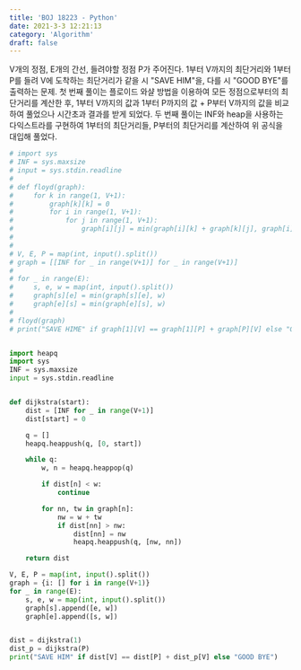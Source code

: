 ```yaml
---
title: 'BOJ 18223 - Python'
date: 2021-3-3 12:21:13
category: 'Algorithm'
draft: false
---
```

V개의 정점, E개의 간선, 들려야할 정점 P가 주어진다. 1부터 V까지의 최단거리와 1부터 P를 들려 V에 도착하는 최단거리가 같을 시 "SAVE HIM"을, 다를 시 "GOOD BYE"를 출력하는 문제. 첫 번째 풀이는 플로이드 와샬 방법을 이용하여 모든 정점으로부터의 최단거리를 계산한 후, 1부터 V까지의 값과 1부터 P까지의 값 + P부터 V까지의 값을 비교하여 풀었으나 시간초과 결과를 받게 되었다. 두 번째 풀이는 INF와 heap을 사용하는 다익스트라를 구현하여 1부터의 최단거리들, P부터의 최단거리를 계산하여 위 공식을 대입해 풀었다.
```python
# import sys
# INF = sys.maxsize
# input = sys.stdin.readline
#
# def floyd(graph):
#     for k in range(1, V+1):
#         graph[k][k] = 0
#         for i in range(1, V+1):
#             for j in range(1, V+1):
#                 graph[i][j] = min(graph[i][k] + graph[k][j], graph[i][j])
#
#
# V, E, P = map(int, input().split())
# graph = [[INF for _ in range(V+1)] for _ in range(V+1)]
#
# for _ in range(E):
#     s, e, w = map(int, input().split())
#     graph[s][e] = min(graph[s][e], w)
#     graph[e][s] = min(graph[e][s], w)
#
# floyd(graph)
# print("SAVE HIME" if graph[1][V] == graph[1][P] + graph[P][V] else "GOOD BYE")


import heapq
import sys
INF = sys.maxsize
input = sys.stdin.readline


def dijkstra(start):
    dist = [INF for _ in range(V+1)]
    dist[start] = 0

    q = []
    heapq.heappush(q, [0, start])

    while q:
        w, n = heapq.heappop(q)

        if dist[n] < w:
            continue

        for nn, tw in graph[n]:
            nw = w + tw
            if dist[nn] > nw:
                dist[nn] = nw
                heapq.heappush(q, [nw, nn])

    return dist

V, E, P = map(int, input().split())
graph = {i: [] for i in range(V+1)}
for _ in range(E):
    s, e, w = map(int, input().split())
    graph[s].append([e, w])
    graph[e].append([s, w])


dist = dijkstra(1)
dist_p = dijkstra(P)
print("SAVE HIM" if dist[V] == dist[P] + dist_p[V] else "GOOD BYE")

```